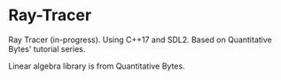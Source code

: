 # Ray-Tracer
Ray Tracer (in-progress). Using C++17 and SDL2. Based on Quantitative Bytes' tutorial series.

Linear algebra library is from Quantitative Bytes.
